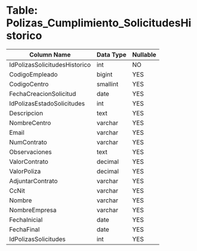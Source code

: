 # Table: Polizas_Cumplimiento_SolicitudesHistorico

| Column Name | Data Type | Nullable |
|-------------|-----------|----------|
| IdPolizasSolicitudesHistorico | int | NO |
| CodigoEmpleado | bigint | YES |
| CodigoCentro | smallint | YES |
| FechaCreacionSolicitud | date | YES |
| IdPolizasEstadoSolicitudes | int | YES |
| Descripcion | text | YES |
| NombreCentro | varchar | YES |
| Email | varchar | YES |
| NumContrato | varchar | YES |
| Observaciones | text | YES |
| ValorContrato | decimal | YES |
| ValorPoliza | decimal | YES |
| AdjuntarContrato | varchar | YES |
| CcNit | varchar | YES |
| Nombre | varchar | YES |
| NombreEmpresa | varchar | YES |
| FechaInicial | date | YES |
| FechaFinal | date | YES |
| IdPolizasSolicitudes | int | YES |

